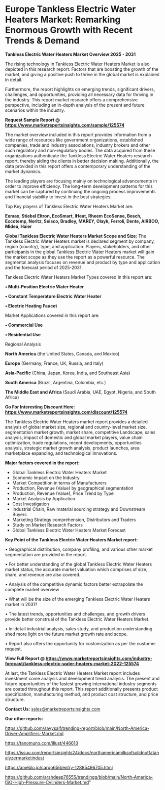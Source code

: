 # Europe Tankless Electric Water Heaters Market: Remarking Enormous Growth with Recent Trends & Demand

<Strong> Tankless Electric Water Heaters Market Overview 2025 - 2031</strong>

The rising technology in Tankless Electric Water Heaters Market is also depicted in this research report. Factors that are boosting the growth of the market, and giving a positive push to thrive in the global market is explained in detail.

Furthermore, the report highlights on emerging trends, significant drivers, challenges, and opportunities, providing all necessary data for thriving in the industry. This report market research offers a comprehensive perspective, including an in-depth analysis of the present and future scenarios within the industry.

<strong>Request Sample Report @ <a href=https://www.marketreportsinsights.com/sample/125574>https://www.marketreportsinsights.com/sample/125574</a></strong>

The market overview included in this report provides information from a wide range of resources like government organizations, established companies, trade and industry associations, industry brokers and other such regulatory and non-regulatory bodies. The data acquired from these organizations authenticate the Tankless Electric Water Heaters research report, thereby aiding the clients in better decision making. Additionally, the data provided in this report offers a contemporary understanding of the market dynamics.

The leading players are focusing mainly on technological advancements in order to improve efficiency. The long-term development patterns for this market can be captured by continuing the ongoing process improvements and financial stability to invest in the best strategies.

Top Key players of Tankless Electric Water Heaters Market are:

<strong>Eemax, Stiebel Eltron, EcoSmart, IHeat, Rheem EcoSense, Bosch, Eccotemp, Noritz, Seisco, Bradley, MAREY, Olayk, Ferroli, Dente, AIRBOO, Midea, Haier</strong>

<strong><b>Global Tankless Electric Water Heaters Market Scope and Size:</b></strong>
The Tankless Electric Water Heaters market is declared segment by company, region (country), type, and application. Players, stakeholders, and other participants in the global Tankless Electric Water Heaters market will gain the market scope as they use the report as a powerful resource. The segmental analysis focuses on revenue and product by type and application and the forecast period of 2025-2031.

Tankless Electric Water Heaters Market Types covered in this report are:

<strong>• Multi-Position Electric Water Heater

• Constant Temperature Electric Water Heater

• Electric Heating Faucet</strong>

Market Applications covered in this report are:

<strong>• Commercial Use

• Residential Use</strong> 

Regional Analysis

<strong>North America</strong> (the United States, Canada, and Mexico)

<strong>Europe</strong> (Germany, France, UK, Russia, and Italy)

<strong>Asia-Pacific</strong> (China, Japan, Korea, India, and Southeast Asia)

<strong>South America</strong> (Brazil, Argentina, Colombia, etc.)

<strong>The Middle East and Africa</strong> (Saudi Arabia, UAE, Egypt, Nigeria, and South Africa)

<strong>Go For Interesting Discount Here: <a href=https://www.marketreportsinsights.com/discount/125574>https://www.marketreportsinsights.com/discount/125574</a></strong>

The Tankless Electric Water Heaters market report provides a detailed analysis of global market size, regional and country-level market size, segmentation market growth, market share, competitive Landscape, sales analysis, impact of domestic and global market players, value chain optimization, trade regulations, recent developments, opportunities analysis, strategic market growth analysis, product launches, area marketplace expanding, and technological innovations.

<strong><b>Major factors covered in the report:</b></strong>
<ul>
  <li>Global Tankless Electric Water Heaters Market </li>
  <li>Economic Impact on the Industry</li>
  <li>Market Competition in terms of Manufacturers</li>
  <li>Production, Revenue (Value) by geographical segmentation</li>
  <li>Production, Revenue (Value), Price Trend by Type</li>
  <li>Market Analysis by Application</li>
  <li>Cost Investigation</li>
  <li>Industrial Chain, Raw material sourcing strategy and Downstream Buyers</li>
  <li>Marketing Strategy comprehension, Distributors and Traders</li>
  <li>Study on Market Research Factors</li>
  <li>Global Tankless Electric Water Heaters Market Forecast</li>
</ul>

<strong><b>Key Point of the Tankless Electric Water Heaters Market report:</b></strong>

• Geographical distribution, company profiling, and various other market segmentation are provided in the report.

• For better understanding of the global Tankless Electric Water Heaters market status, the accurate market valuation which comprises of size, share, and revenue are also covered.

• Analysis of the competitive dynamic factors better extrapolate the complete market overview

• What will be the size of the emerging Tankless Electric Water Heaters market in 2031?

• The latest trends, opportunities and challenges, and growth drivers provide better construal of the Tankless Electric Water Heaters Market.

• In-detail industrial analysis, sales study, and production understanding shed more light on the future market growth rate and scope.

• Report also offers the opportunity for customization as per the customer request.

<strong><b>View Full Report @ <a href=https://www.marketreportsinsights.com/industry-forecast/tankless-electric-water-heaters-market-2022-125574>https://www.marketreportsinsights.com/industry-forecast/tankless-electric-water-heaters-market-2022-125574</a></b></strong>


At last, the Tankless Electric Water Heaters Market report includes investment come analysis and development trend analysis. The present and future opportunities of the fastest growing international industry segments are coated throughout this report. This report additionally presents product specification, manufacturing method, and product cost structure, and price structure.

<strong>Contact Us:</strong>
sales@marketreportsinsights.com

<strong>Our other reports:</strong>

<a href=https://github.com/sayysaif/trending-report/blob/main/North-America-Driver-Amplifiers-Market.md>https://github.com/sayysaif/trending-report/blob/main/North-America-Driver-Amplifiers-Market.md</a>

<a href=https://tanomuno.com/illust/446613>https://tanomuno.com/illust/446613</a>

<a href=https://issuu.com/reportsinsights24/docs/northamericamilksnfsolidnotfatanalyzermarketindust>https://issuu.com/reportsinsights24/docs/northamericamilksnfsolidnotfatanalyzermarketindust</a>

<a href=https://ameblo.jp/cargo656/entry-12885496705.html>https://ameblo.jp/cargo656/entry-12885496705.html</a>

<a href=https://github.com/arshdeep76555/trendingg/blob/main/North-America-ISO-High-Pressure-Cylinders-Market.md>https://github.com/arshdeep76555/trendingg/blob/main/North-America-ISO-High-Pressure-Cylinders-Market.md</a>"

